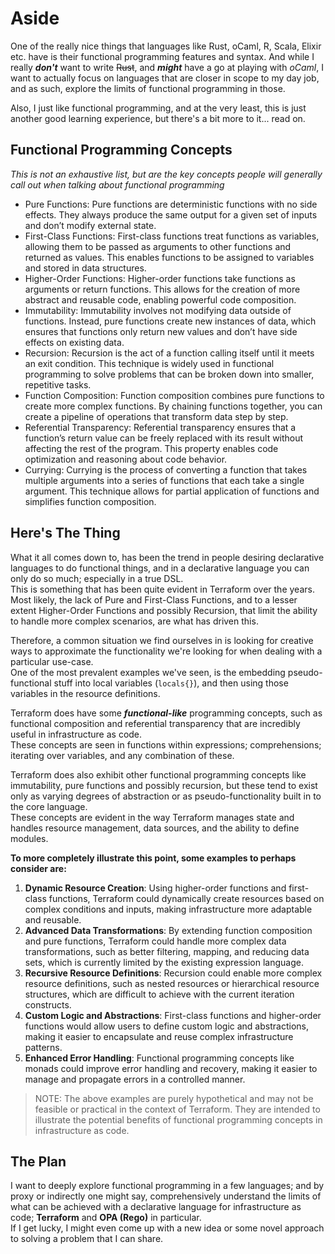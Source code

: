 # Aside
One of the really nice things that languages like Rust, oCaml, R, Scala, Elixir etc. have is their functional programming features and syntax.
And while I really **_don't_** want to write ~~Rust~~, and _**might**_ have a go at playing with _oCaml_,
I want to actually focus on languages that are closer in scope to my day job, and as such, explore the limits of functional programming in those.

Also, I just like functional programming, and at the very least, this is just another good learning experience, but there's a bit more to it... read on.

## Functional Programming Concepts
_This is not an exhaustive list, but are the key concepts people will generally call out when talking about functional programming_

* Pure Functions: Pure functions are deterministic functions with no side effects. They always produce the same output for a given set of inputs and don’t modify external state.
* First-Class Functions: First-class functions treat functions as variables, allowing them to be passed as arguments to other functions and returned as values. This enables functions to be assigned to variables and stored in data structures.
* Higher-Order Functions: Higher-order functions take functions as arguments or return functions. This allows for the creation of more abstract and reusable code, enabling powerful code composition.
* Immutability: Immutability involves not modifying data outside of functions. Instead, pure functions create new instances of data, which ensures that functions only return new values and don’t have side effects on existing data.
* Recursion: Recursion is the act of a function calling itself until it meets an exit condition. This technique is widely used in functional programming to solve problems that can be broken down into smaller, repetitive tasks.
* Function Composition: Function composition combines pure functions to create more complex functions. By chaining functions together, you can create a pipeline of operations that transform data step by step.
* Referential Transparency: Referential transparency ensures that a function’s return value can be freely replaced with its result without affecting the rest of the program. This property enables code optimization and reasoning about code behavior.
* Currying: Currying is the process of converting a function that takes multiple arguments into a series of functions that each take a single argument. This technique allows for partial application of functions and simplifies function composition.

## Here's The Thing
What it all comes down to, has been the trend in people desiring declarative languages to do functional things, and in a declarative language you can only do so much; especially in a true DSL.  
This is something that has been quite evident in Terraform over the years.
Most likely, the lack of Pure and First-Class Functions, and to a lesser extent Higher-Order Functions and possibly Recursion,
that limit the ability to handle more complex scenarios, are what has driven this.

Therefore, a common situation we find ourselves in is looking for creative ways to approximate the functionality we're looking for when dealing with a particular use-case.   
One of the most prevalent examples we've seen, is the embedding pseudo-functional stuff into local variables (`locals{}`), and then using those variables in the resource definitions.

Terraform does have some **_functional-like_** programming concepts, such as functional composition and referential transparency that are incredibly useful in infrastructure as code.  
These concepts are seen in functions within expressions; comprehensions; iterating over variables, and any combination of these.

Terraform does also exhibit other functional programming concepts like immutability, pure functions and possibly recursion, but these tend to exist only as varying degrees of abstraction or as pseudo-functionality built in to the core language.   
These concepts are evident in the way Terraform manages state and handles resource management, data sources, and the ability to define modules.

**To more completely illustrate this point, some examples to perhaps consider are:**
1. **Dynamic Resource Creation**: Using higher-order functions and first-class functions, Terraform could dynamically create resources based on complex conditions and inputs, making infrastructure more adaptable and reusable.
2. **Advanced Data Transformations**: By extending function composition and pure functions, Terraform could handle more complex data transformations, such as better filtering, mapping, and reducing data sets, which is currently limited by the existing expression language.
3. **Recursive Resource Definitions**: Recursion could enable more complex resource definitions, such as nested resources or hierarchical resource structures, which are difficult to achieve with the current iteration constructs.
4. **Custom Logic and Abstractions**: First-class functions and higher-order functions would allow users to define custom logic and abstractions, making it easier to encapsulate and reuse complex infrastructure patterns.
5. **Enhanced Error Handling**: Functional programming concepts like monads could improve error handling and recovery, making it easier to manage and propagate errors in a controlled manner.

> NOTE: The above examples are purely hypothetical and may not be feasible or practical in the context of Terraform. They are intended to illustrate the potential benefits of functional programming concepts in infrastructure as code.

## The Plan
I want to deeply explore functional programming in a few languages; and by proxy or indirectly one might say, comprehensively understand the limits of what can be achieved with a declarative language for infrastructure as code; **Terraform** and **OPA (Rego)** in particular.  
If I get lucky, I might even come up with a new idea or some novel approach to solving a problem that I can share. 
